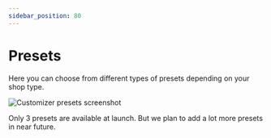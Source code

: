 ```yaml
---
sidebar_position: 80
---
```


# Presets

Here you can choose from different types of presets depending on your shop type.

![Customizer presets screenshot](/img/customizer/presets.png)

Only 3 presets are available at launch. But we plan to add a lot more presets in near future.
